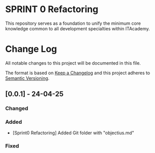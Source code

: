 # SPRINT 0 Refactoring
This repository serves as a foundation to unify the minimum core knowledge common to all development specialties within ITAcademy.

# Change Log
All notable changes to this project will be documented in this file.
 
The format is based on [Keep a Changelog](http://keepachangelog.com/)
and this project adheres to [Semantic Versioning](http://semver.org/).
 

## [0.0.1] - 24-04-25
### Changed

### Added
- [Sprint0 Refactoring] 
  Added Git folder with "objectius.md"
 

### Fixed
